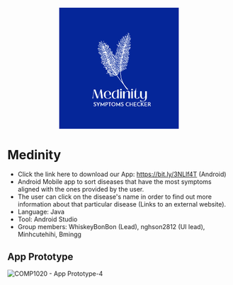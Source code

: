 <br />
<div align="center">
  <a href=https://github.com/Nairryday/Medinity>
    <img src="app/src/main/res/drawable/new_logo.jpeg" alt="Logo" width="269.5" height="273.5">
  </a>

</div>

# Medinity
- Click the link here to download our App: <a href="https://bit.ly/3NLlf4T">https://bit.ly/3NLlf4T</a> (Android)
- Android Mobile app to sort diseases that have the most symptoms aligned with the ones provided by the user. 
- The user can click on the disease's name in order to find out more information about that particular disease (Links to an external website).
- Language: Java
- Tool: Android Studio
- Group members: WhiskeyBonBon (Lead), nghson2812 (UI lead), Minhcutehihi, Bmingg
## App Prototype
![COMP1020 - App Prototype-4](https://user-images.githubusercontent.com/93191355/169661695-3b12887d-68ce-4d6a-8587-49a54a1a9447.png)
